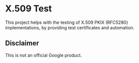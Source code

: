 X.509 Test
==========

This project helps with the testing of X.509 PKIX (RFC5280) implementations,
by providing test certificates and automation.






Disclaimer
----------

This is not an official Google product.
